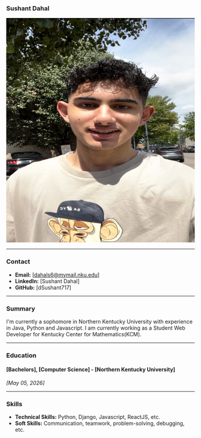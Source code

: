 ### Sushant Dahal

<a href="https://github.com/NicholasCaporusso/NKU-ASE220-assignment-01/blob/2024-spring/students/Sushant_Dahal.jpg">
  <img src="https://github.com/NicholasCaporusso/NKU-ASE220-assignment-01/blob/2024-spring/students/Sushant_Dahal.jpg" width="600" height="600" alt="Sushant Dahal">
</a>

---

### Contact
- **Email:** [dahals6@mymail.nku.edu]
- **LinkedIn:** [Sushant Dahal]
- **GitHub:** [dSushant717]

---

### Summary
I'm currently a sophomore in Northern Kentucky University with experience in Java, Python and Javascript. I am currently working as a Student Web Developer for Kentucky Center for Mathematics(KCM).


---

### Education

#### [Bachelors], [Computer Science] - [Northern Kentucky University]
*_[May 05, 2026]_*

---

### Skills
- **Technical Skills:** Python, Django, Javascript, ReactJS, etc.
- **Soft Skills:** Communication, teamwork, problem-solving, debugging, etc.



